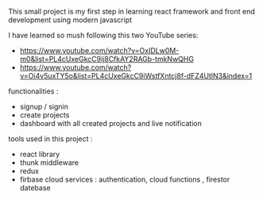 This small project is my first step in learning react framework and front end development using modern javascript 

I have learned so mush following this two YouTube series:
 - https://www.youtube.com/watch?v=OxIDLw0M-m0&list=PL4cUxeGkcC9ij8CfkAY2RAGb-tmkNwQHG
 - https://www.youtube.com/watch?v=Oi4v5uxTY5o&list=PL4cUxeGkcC9iWstfXntcj8f-dFZ4UtlN3&index=1


functionalities : 
  - signup / signin 
  - create projects
  - dashboard with all created projects and live notification 
  
tools used in this project : 
  - react library
  - thunk middleware 
  - redux
  - firbase cloud services : authentication, cloud functions , firestor datebase


